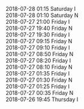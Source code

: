 2018-07-28 01:15 Saturday  I  
2018-07-28 01:10 Saturday  N  
2018-07-27 21:00 Friday  I  
2018-07-27 19:40 Friday  N  
2018-07-27 19:30 Friday  I  
2018-07-27 09:15 Friday  N  
2018-07-27 09:10 Friday  I  
2018-07-27 08:50 Friday  N  
2018-07-27 08:20 Friday  I  
2018-07-27 08:10 Friday  N  
2018-07-27 01:35 Friday  I  
2018-07-27 01:30 Friday  N  
2018-07-27 01:25 Friday  I  
2018-07-27 00:35 Friday  N  
2018-07-26 19:45 Thursday  I  
